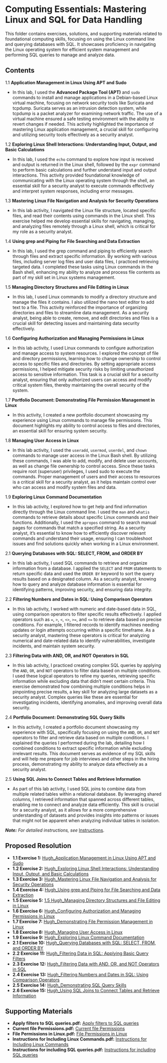 # Computing Essentials: Mastering Linux and SQL for Data Handling

This folder contains exercises, solutions, and supporting materials related to foundational computing skills, focusing on using the Linux command line and querying databases with SQL. It showcases proficiency in navigating the Linux operating system for efficient system management and performing SQL queries to manage and analyze data.

## Contents
1.1 **Application Management in Linux Using APT and Sudo**
- In this lab, I used the **Advanced Package Tool (APT)** and `sudo` commands to install and manage applications in a Debian-based Linux virtual machine, focusing on network security tools like Suricata and tcpdump. Suricata serves as an intrusion detection system, while tcpdump is a packet analyzer for examining network traffic. The use of a virtual machine ensured a safe testing environment with the ability to revert changes if needed. This activity highlighted the importance of mastering Linux application management, a crucial skill for configuring and utilizing security tools effectively as a security analyst.
  
1.2 **Exploring Linux Shell Interactions: Understanding Input, Output, and Basic Calculations**
- In this lab, I used the `echo` command to explore how input is received and output is returned in the Linux shell, followed by the `expr` command to perform basic calculations and further understand input and output interactions. This activity provided foundational knowledge of communicating with the Linux operating system through the shell, an essential skill for a security analyst to execute commands effectively and interpret system responses, including error messages.

1.3 **Mastering Linux File Navigation and Analysis for Security Operations**
- In this lab activity, I navigated the Linux file structure, located specific files, and read their contents using commands in the Linux shell. This exercise helped me develop essential skills for navigating, managing, and analyzing files remotely through a Linux shell, which is critical for my role as a security analyst.

1.4 **Using grep and Piping for File Searching and Data Extraction**
- In this lab, I used the grep command and piping to efficiently search through files and extract specific information. By working with various files, including server log files and user data files, I practiced retrieving targeted data. I completed these tasks using Linux commands in the Bash shell, enhancing my ability to analyze and process file contents as part of my skill set in Linux systems management.

1.5 **Managing Directory Structures and File Editing in Linux**
- In this lab, I used Linux commands to modify a directory structure and manage the files it contains. I also utilized the nano text editor to add text to a file. This activity reinforced the importance of organizing directories and files to streamline data management. As a security analyst, being able to create, remove, and edit directories and files is a crucial skill for detecting issues and maintaining data security effectively.

1.6 **Configuring Authorization and Managing Permissions in Linux**
- In this lab activity, I used Linux commands to configure authorization and manage access to system resources. I explored the concept of file and directory permissions, learning how to change ownership to control access to specific files and directories. By setting appropriate access permissions, I helped mitigate security risks by limiting unauthorized access to sensitive information. This task is a crucial skill for a security analyst, ensuring that only authorized users can access and modify critical system files, thereby maintaining the overall security of the system. 

1.7 **Portfolio Document: Demonstrating File Permission Management in Linux**
- In this activity, I created a new portfolio document showcasing my experience using Linux commands to manage file permissions. This document highlights my ability to control access to files and directories, an essential skill for ensuring system security.

1.8 **Managing User Access in Linux**
- In this lab activity, I used the  `useradd`, `usermod`, `userdel`, and `chown` commands to manage user access in the Linux Bash shell. By utilizing these commands, I was able to add, modify, and delete user accounts, as well as change file ownership to control access. Since these tasks require root (superuser) privileges, I used sudo to execute the commands. Proper management of users and their access to resources is a critical skill for a security analyst, as it helps maintain control over who can access and modify system files and data.

1.9 **Exploring Linux Command Documentation**
- In this lab activity, I explored how to get help and find information directly through the Linux command line. I used the `man` and `whatis` commands to retrieve details about specific Linux commands and their functions. Additionally, I used the `apropos` command to search manual pages for commands that match a specified string. As a security analyst, it’s essential to know how to efficiently discover relevant commands and understand their usage, ensuring I can troubleshoot issues and find solutions quickly when working in a Linux environment.

2.1 **Querying Databases with SQL: SELECT, FROM, and ORDER BY**
- In this lab activity, I used SQL commands to retrieve and organize information from a database. I applied the `SELECT` and `FROM` statements to return specific data and used the `ORDER BY` keyword to sort the query results based on a designated column. As a security analyst, knowing how to query and analyze database information is essential for identifying patterns, improving security, and ensuring data integrity.

2.2 **Filtering Numbers and Dates in SQL: Using Comparison Operators**
- In this lab activity, I worked with numeric and date-based data in SQL, using comparison operators to filter specific results effectively. I applied operators such as `=`, `>`, `<`, `<>`, `>=`, and `<=` to retrieve data based on precise conditions. For example, I filtered records to identify machines needing updates or login attempts occurring within a specific timeframe. As a security analyst, mastering these operators is critical for analyzing numerical and date-related data to identify vulnerabilities, investigate incidents, and maintain system security.

2.3 **Filtering Data with AND, OR, and NOT Operators in SQL**
- In this lab activity, I practiced creating complex SQL queries by applying the `AND`, `OR`, and `NOT` operators to filter data based on multiple conditions. I used these logical operators to refine my queries, retrieving specific information while excluding data that didn’t meet certain criteria. This exercise demonstrated how combining multiple conditions helps in pinpointing precise results, a key skill for analyzing large datasets as a security analyst. Complex queries like these are essential for investigating incidents, identifying anomalies, and improving overall data security.

2.4 **Portfolio Document: Demonstrating SQL Query Skills**
- In this activity, I created a portfolio document showcasing my experience with SQL, specifically focusing on using the `AND`, `OR`, and `NOT` operators to filter and retrieve data based on multiple conditions. I explained the queries I performed during the lab, detailing how I combined conditions to extract specific information while excluding irrelevant results. This document serves as evidence of my SQL skills and will help me prepare for job interviews and other steps in the hiring process, demonstrating my ability to analyze data effectively as a security analyst.

2.5 **Using SQL Joins to Connect Tables and Retrieve Information**
- As part of this lab activity, I used SQL joins to combine data from multiple related tables within a relational database. By leveraging shared columns, I retrieved information that spanned across different tables, enabling me to connect and analyze data efficiently. This skill is crucial for a security analyst, as it allows for a more comprehensive understanding of datasets and provides insights into patterns or issues that might not be apparent when analyzing individual tables in isolation.

***Note:** For detailed instructions, see* [Instructions](Instructions.md).

## Proposed Resolution
- **1.1 Exercise 1:** [Hugh_Application Management in Linux Using APT and Sudo](https://github.com/Hugh-Kumbi/Cybersecurity-Portfolio/blob/main/III.%20Linux%20%26%20SQL/1.1%20Hugh_Application%20Management%20in%20Linux%20Using%20APT%20and%20Sudo.md)
- **1.2 Exercise 2:** [Hugh_Exploring Linux Shell Interactions: Understanding Input, Output, and Basic Calculations](https://github.com/Hugh-Kumbi/Cybersecurity-Portfolio/blob/main/III.%20Linux%20%26%20SQL/1.2%20Hugh_Exploring%20Linux%20Shell%20Interactions%3A%20Understanding%20Input%2C%20Output%2C%20and%20Basic%20Calculations.md)
- **1.3 Exercise 3:** [Hugh_Mastering Linux File Navigation and Analysis for Security Operations](https://github.com/Hugh-Kumbi/Cybersecurity-Portfolio/blob/main/III.%20Linux%20%26%20SQL/1.3%20Hugh%20Mastering%20Linux%20File%20Navigation%20and%20Analysis%20for%20Security%20Operations.md)
- **1.4 Exercise 4:** [Hugh_Using grep and Piping for File Searching and Data Extraction](https://github.com/Hugh-Kumbi/Cybersecurity-Portfolio/blob/main/III.%20Linux%20%26%20SQL/1.4%20Hugh_Using%20grep%20and%20Piping%20for%20File%20Searching%20and%20Data%20Extraction.md)
- **1.5 Exercise 5:** [1.5 Hugh_Managing Directory Structures and File Editing in Linux](https://github.com/Hugh-Kumbi/Cybersecurity-Portfolio/blob/main/III.%20Linux%20%26%20SQL/1.5%20Hugh_Managing%20Directory%20Structures%20and%20File%20Editing%20in%20Linux.md)
- **1.6 Exercise 6:** [Hugh_Configuring Authorization and Managing Permissions in Linux](https://github.com/Hugh-Kumbi/Cybersecurity-Portfolio/blob/main/III.%20Linux%20%26%20SQL/1.6%20Hugh_Configuring%20Authorization%20and%20Managing%20Permissions%20in%20Linux.md)
- **1.7 Exercise 7:** [Hugh_Demonstrating File Permission Management in Linux](https://github.com/Hugh-Kumbi/Cybersecurity-Portfolio/blob/main/III.%20Linux%20%26%20SQL/1.7%20Hugh_Demonstrating%20File%20Permission%20Management%20in%20Linux.pdf)
- **1.8 Exercise 8:** [Hugh_Managing User Access in Linux](https://github.com/Hugh-Kumbi/Cybersecurity-Portfolio/blob/main/III.%20Linux%20%26%20SQL/1.8%20Hugh_Managing%20User%20Access%20in%20Linux.md)
- **1.9 Exercise 9:** [Hugh_Exploring Linux Command Documentation](https://github.com/Hugh-Kumbi/Cybersecurity-Portfolio/blob/main/III.%20Linux%20%26%20SQL/1.9%20Hugh_Exploring%20Linux%20Command%20Documentation.md)
- **2.1 Exercise 10:** [Hugh_Querying Databases with SQL: SELECT, FROM, and ORDER BY](https://github.com/Hugh-Kumbi/Cybersecurity-Portfolio/blob/main/III.%20Linux%20%26%20SQL/2.1%20%20Hugh_Querying%20Databases%20with%20SQL%3A%20SELECT%2C%20FROM%2C%20and%20ORDER%20BY.md)
- **2.2 Exercise 11:** [Hugh_Filtering Data in SQL: Applying Basic Query Filters](https://github.com/Hugh-Kumbi/Cybersecurity-Portfolio/blob/main/III.%20Linux%20%26%20SQL/2.2%20Hugh_Filtering%20Data%20in%20SQL%3A%20Applying%20Basic%20Query%20Filters.md)
- **2.3 Exercise 12:** [Hugh_Filtering Data with AND, OR, and NOT Operators in SQL](https://github.com/Hugh-Kumbi/Cybersecurity-Portfolio/blob/main/III.%20Linux%20%26%20SQL/2.3%20Hugh_Filtering%20Data%20with%20AND%2C%20OR%2C%20and%20NOT%20Operators%20in%20SQL.md)
- **2.4 Exercise 13:** [Hugh_Filtering Numbers and Dates in SQL: Using Comparison Operators](https://github.com/Hugh-Kumbi/Cybersecurity-Portfolio/blob/main/III.%20Linux%20%26%20SQL/2.4%20Hugh_Filtering%20Numbers%20and%20Dates%20in%20SQL%3A%20Using%20Comparison%20Operators.md)
- **2.5 Exercise 14:** [Hugh_Demonstrating SQL Query Skills](https://github.com/Hugh-Kumbi/Cybersecurity-Portfolio/blob/main/III.%20Linux%20%26%20SQL/2.5%20Hugh_Demonstrating%20SQL%20Query%20Skills.pdf)
- **2.6 Exercise 15:** [Hugh_Using SQL Joins to Connect Tables and Retrieve Information](https://github.com/Hugh-Kumbi/Cybersecurity-Portfolio/blob/main/III.%20Linux%20%26%20SQL/2.6%20Hugh_Using%20SQL%20Joins%20to%20Connect%20Tables%20and%20Retrieve%20Information.pdf)

## Supporting Materials
- **Apply filters to SQL queries.pdf:** [Apply filters to SQL queries](https://github.com/Hugh-Kumbi/Cybersecurity-Portfolio/blob/main/III.%20Linux%20%26%20SQL/Apply%20filters%20to%20SQL%20queries.pdf)
- **Current file Permissions.pdf:** [Current file Permissions](https://github.com/Hugh-Kumbi/Cybersecurity-Portfolio/blob/main/III.%20Linux%20%26%20SQL/Current%20file%20Permissions.pdf)
- **File Permissions in Linux.pdf:** [File Permissions in Linux](https://github.com/Hugh-Kumbi/Cybersecurity-Portfolio/blob/main/III.%20Linux%20%26%20SQL/File%20Permissions%20in%20Linux.pdf)
- **Instructions for Including Linux Commands.pdf:** [Instructions for Including Linux Commands](https://github.com/Hugh-Kumbi/Cybersecurity-Portfolio/blob/main/III.%20Linux%20%26%20SQL/Instructions%20for%20Including%20Linux%20Commands.pdf)
- **Instructions for including SQL queries.pdf:** [Instructions for including SQL queries](https://github.com/Hugh-Kumbi/Cybersecurity-Portfolio/blob/main/III.%20Linux%20%26%20SQL/Instructions%20for%20including%20SQL%20queries.pdf)
